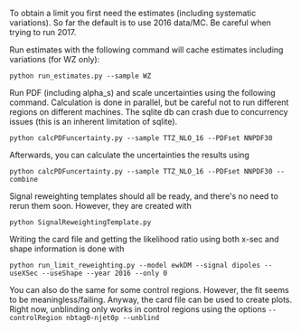 To obtain a limit you first need the estimates (including systematic variations).
So far the default is to use 2016 data/MC. Be careful when trying to run 2017.

Run estimates with the following command will cache estimates including variations (for WZ only):
```
python run_estimates.py --sample WZ
```

Run PDF (including alpha_s) and scale uncertainties using the following command.
Calculation is done in parallel, but be careful not to run different regions on different machines.
The sqlite db can crash due to concurrency issues (this is an inherent limitation of sqlite).
```
python calcPDFuncertainty.py --sample TTZ_NLO_16 --PDFset NNPDF30
```
Afterwards, you can calculate the uncertainties the results using
```
python calcPDFuncertainty.py --sample TTZ_NLO_16 --PDFset NNPDF30 --combine
```

Signal reweighting templates should all be ready, and there's no need to rerun them soon.
However, they are created with
```
python SignalReweightingTemplate.py
```

Writing the card file and getting the likelihood ratio using both x-sec and shape information is done with
```
python run_limit_reweighting.py --model ewkDM --signal dipoles --useXSec --useShape --year 2016 --only 0
```
You can also do the same for some control regions. However, the fit seems to be meaningless/failing.
Anyway, the card file can be used to create plots.
Right now, unblinding only works in control regions using the options `--controlRegion nbtag0-njet0p --unblind`

